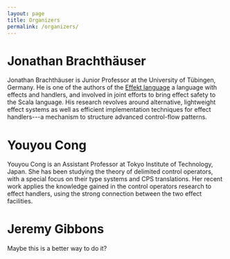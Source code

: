 ```yaml
---
layout: page
title: Organizers
permalink: /organizers/
---
```

# Jonathan Brachthäuser

Jonathan Brachthäuser is Junior Professor at the University of Tübingen, Germany. 
He is one of the authors of the [Effekt language](https://effekt-lang.org) a language with effects and handlers, and involved in joint efforts to bring effect safety to the Scala language.
His research revolves around alternative, lightweight effect systems as well as efficient implementation techniques for effect handlers---a mechanism to structure advanced control-flow patterns.

# Youyou Cong

Youyou Cong is an Assistant Professor at Tokyo Institute of Technology, Japan.  She has been studying the theory of delimited control operators, with a special focus on their type systems and CPS translations.  Her recent work applies the knowledge gained in the control operators research to effect handlers, using the strong connection between the two effect facilities.

# Jeremy Gibbons

Maybe this is a better way to do it?
